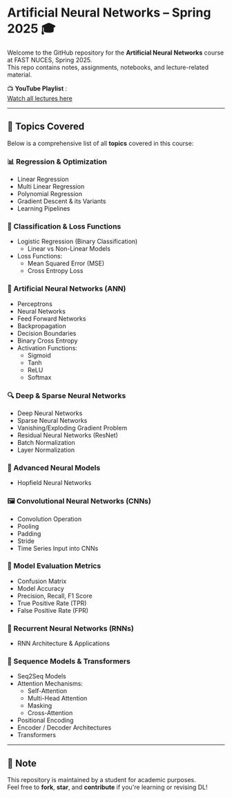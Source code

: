
#  Artificial Neural Networks – Spring 2025 🎓

Welcome to the GitHub repository for the **Artificial Neural Networks** course at FAST NUCES, Spring 2025.  
This repo contains notes, assignments, notebooks, and lecture-related material.

📺 **YouTube Playlist** :  
[Watch all lectures here](https://youtube.com/playlist?list=PLHvklJ3ab98YvLHVtDwOng9s4Xf5uNC-c&si=v2K5VLbdiCyDpqjZ)

---

## 🧠 Topics Covered

Below is a comprehensive list of all **topics** covered in this course:

### 📊 Regression & Optimization
- Linear Regression  
- Multi Linear Regression  
- Polynomial Regression  
- Gradient Descent & its Variants  
- Learning Pipelines  

### 🧮 Classification & Loss Functions
- Logistic Regression (Binary Classification)  
  - Linear vs Non-Linear Models  
- Loss Functions:  
  - Mean Squared Error (MSE)  
  - Cross Entropy Loss  

### 🧠 Artificial Neural Networks (ANN)
- Perceptrons  
- Neural Networks  
- Feed Forward Networks  
- Backpropagation  
- Decision Boundaries  
- Binary Cross Entropy  
- Activation Functions:  
  - Sigmoid  
  - Tanh  
  - ReLU  
  - Softmax  

### 🔍 Deep & Sparse Neural Networks
- Deep Neural Networks  
- Sparse Neural Networks  
- Vanishing/Exploding Gradient Problem  
- Residual Neural Networks (ResNet)  
- Batch Normalization  
- Layer Normalization  

### 🧬 Advanced Neural Models
- Hopfield Neural Networks  


### 🖼️ Convolutional Neural Networks (CNNs)
- Convolution Operation  
- Pooling  
- Padding  
- Stride  
- Time Series Input into CNNs  

### 📏 Model Evaluation Metrics
- Confusion Matrix  
- Model Accuracy  
- Precision, Recall, F1 Score  
- True Positive Rate (TPR)  
- False Positive Rate (FPR)  

### 🔁 Recurrent Neural Networks (RNNs)
- RNN Architecture & Applications  

### 🔄 Sequence Models & Transformers
- Seq2Seq Models  
- Attention Mechanisms:  
  - Self-Attention  
  - Multi-Head Attention  
  - Masking  
  - Cross-Attention  
- Positional Encoding  
- Encoder / Decoder Architectures  
- Transformers  

---

## 📌 Note

This repository is maintained by a student for academic purposes.  
Feel free to **fork**, **star**, and **contribute** if you're learning or revising DL!

